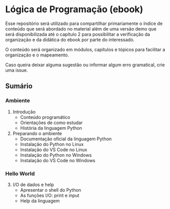 # Lógica de Programação (ebook)

Esse repositório será utilizado para compartilhar primariamente o índice de conteúdo que será abordado no material além de uma versão demo que será disponibilizada até o capítulo 2 para possibilitar a verificação da organização e da didática do ebook por parte do interessado.

O conteúdo será organizado em módulos, capítulos e tópicos para facilitar a organização e o mapeamento.

Caso queira deixar alguma sugestão ou informar algum erro gramatical, crie uma issue.

## Sumário
### Ambiente
1. Introdução
    - Conteúdo programático
    - Orientações de como estudar
    - História da linguagem Python
2. Preparando o ambiente
    - Documentação oficial da linguagem Python
    - Instalação do Python no Linux
    - Instalação do VS Code no Linux
    - Instalação do Python no Windows
    - Instalação do VS Code no Windows
### Hello World
3. I/O de dados e help
    - Apresentar o shell do Python
    - As funções I/O: print e input
    - Help da linguagem
